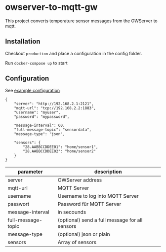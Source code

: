 # owserver-to-mqtt-gw

This project converts temperature sensor messages from the OWServer to mqtt.

## Installation

Checkout `production` and place a configuration in the config folder.

Run `docker-compose up` to start

## Configuration
See [example configuration](config-example.json)

```
{
	"server": "http://192.168.2.1:2121",
	"mqtt-url": "tcp://192.168.2.2:1883",
	"username": "myuser",
	"password": "mypassword",
	
	"message-interval": 60,
	"full-message-topic": "sensordata",
	"message-type": "json",
	
	"sensors": {
		"28.AABBCCDDEE01": "home/sensor1",
		"28.AABBCCDDEE02": "home/sensor2"
	}
}
```

| parameter          | description                                    |
| ------------------ | ---------------------------------------------- |
| server             | OWServer address                               |
| mqtt-url           | MQTT Server                                    |
| username           | Username to log into MQTT Server               |
| passwort           | Password für MQTT Server                       |
| message-interval   | in secounds                                    |
| full-message-topic | (optional) send a full message for all sensors |
| message-type       | (optional) json or plain                       |
| sensors            | Array of sensors                               |